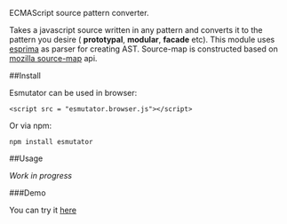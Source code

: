 ECMAScript source pattern converter.

Takes a javascript source written in any pattern and converts it to the pattern you desire ( **prototypal**, **modular**, **facade** etc). This module uses [esprima](https://github.com/ariya/esprima) as parser for creating AST. Source-map is constructed based on [mozilla source-map](https://github.com/mozilla/source-map) api.

##Install

Esmutator can be used in browser:

```
<script src = "esmutator.browser.js"></script>
```

Or via npm:

```
npm install esmutator
```

##Usage

<i>Work in progress</i>

###Demo

You can try it [here](http://deepak1556.github.io/esmutator)
